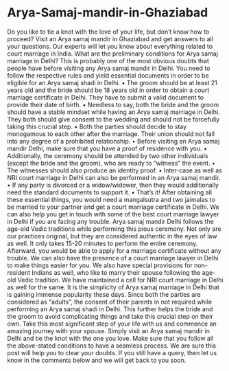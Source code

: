 # Arya-Samaj-mandir-in-Ghaziabad
Do you like to tie a knot with the love of your life, but don’t know how to proceed? Visit an Arya samaj mandir in Ghaziabad and get answers to all your questions. Our experts will let you know about everything related to court marriage in India.
What are the preliminary conditions for Arya samaj marriage in Delhi?
This is probably one of the most obvious doubts that people have before visiting any Arya samaj mandir in Delhi. You need to follow the respective rules and yield essential documents in order to be eligible for an Arya samaj shadi in Delhi.
•	The groom should be at least 21 years old and the bride should be 18 years old in order to obtain a court marriage certificate in Delhi. They have to submit a valid document to provide their date of birth.
•	Needless to say, both the bride and the groom should have a stable mindset while having an Arya samaj marriage in Delhi. They both should give consent to the wedding and should not be forcefully taking this crucial step.
•	Both the parties should decide to stay monogamous to each other after the marriage. Their union should not fall into any degree of a prohibited relationship.
•	Before visiting an Arya samaj mandir Delhi, make sure that you have a proof of residence with you.
•	Additionally, the ceremony should be attended by two other individuals (except the bride and the groom), who are ready to “witness” the event.
•	The witnesses should also produce an identity proof.
•	Inter-case as well as NRI court marriage in Delhi can also be performed in an Arya samaj mandir.
•	If any party is divorced or a widow/widower, then they would additionally need the standard documents to support it.
•	That’s it! After obtaining all these essential things, you would need a mangalsutra and two jaimalas to be married to your partner and get a court marriage certificate in Delhi.
We can also help you get in touch with some of the best court marriage lawyer in Delhi if you are facing any trouble. Arya samaj mandir Delhi follows the age-old Vedic traditions while performing this pious ceremony. 
Not only are our practices original, but they are considered authentic in the eyes of law as well. It only takes 15-20 minutes to perform the entire ceremony. Afterward, you would be able to apply for a marriage certificate without any trouble. We can also have the presence of a court marriage lawyer in Delhi to make things easier for you.
We also have special provisions for non-resident Indians as well, who like to marry their spouse following the age-old Vedic tradition. We have maintained a cell for NRI court marriage in Delhi as well for the same.
It is the simplicity of Arya samaj marriage in Delhi that is gaining immense popularity these days. Since both the parties are considered as “adults”, the consent of their parents in not required while performing an Arya samaj shadi in Delhi. This further helps the bride and the groom to avoid complicating things and take this crucial step on their own.
Take this most significant step of your life with us and commence an amazing journey with your spouse. Simply visit an Arya samaj mandir in Delhi and tie the knot with the one you love. Make sure that you follow all the above-stated conditions to have a seamless process. We are sure this post will help you to clear your doubts. If you still have a query, then let us know in the comments below and we will get back to you soon.
